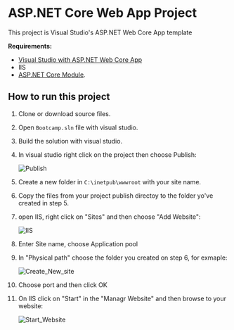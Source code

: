 # ASP.NET Core Web App Project

This project is Visual Studio's ASP.NET Web Core App  template


**Requirements:**

* [Visual Studio with ASP.NET Web Core App](https://visualstudio.microsoft.com/downloads/)
* IIS
* [ASP.NET Core Module](https://dotnet.microsoft.com/permalink/dotnetcore-current-windows-runtime-bundle-installer).


## How to run this project

1. Clone or download source files.
2. Open `Bootcamp.sln` file with visual studio.
3. Build the solution with visual studio.
4. In visual studio right click on the project then choose Publish:

      ![Publish](https://user-images.githubusercontent.com/31624835/157645667-7f92f556-97ee-43c3-b619-6b2146308155.png)

5. Create a new folder in `C:\inetpub\wwwroot` with your site name.
6.  Copy the files from your project publish directoy to the folder yo've created in step 5.

7. open IIS, right click on "Sites" and then choose "Add Website":

      ![IIS](https://user-images.githubusercontent.com/31624835/157647552-3a3d51b1-3b2c-46b0-9685-b1fb8dac8136.png)
     
8. Enter Site name, choose Application pool

9. In "Physical path" choose the folder you created on step 6, for exmaple:

      ![Create_New_site](https://user-images.githubusercontent.com/31624835/157650033-0d98407e-767b-4a53-bf7d-a4ff9a85b598.png)

10. Choose port and then click OK

11. On IIS click on "Start" in the "Managr Website" and then browse to your website:

      ![Start_Website](https://user-images.githubusercontent.com/31624835/157652620-69f8a393-5cfa-4201-a6ee-6d73208d68e8.png)







